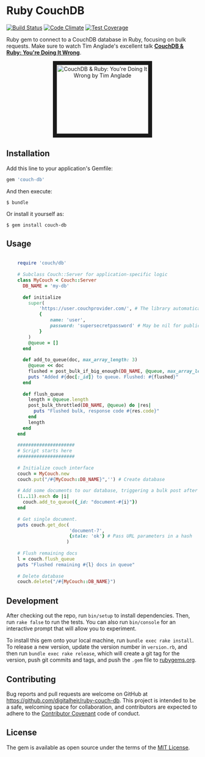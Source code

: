 # Ruby CouchDB
[![Build Status](https://travis-ci.org/digitalheir/couch-request.svg)](https://travis-ci.org/digitalheir/couch-request)
[![Code Climate](https://codeclimate.com/repos/557ee25869568057820098bd/badges/98c814c32321c88e9c9f/gpa.svg)](https://codeclimate.com/repos/557ee25869568057820098bd/feed)
[![Test Coverage](https://codeclimate.com/repos/557ee25869568057820098bd/badges/98c814c32321c88e9c9f/coverage.svg)](https://codeclimate.com/repos/557ee25869568057820098bd/coverage)

Ruby gem to connect to a CouchDB database in Ruby, focusing on bulk requests. Make sure to watch Tim Anglade's excellent talk **[CouchDB & Ruby: You're Doing It Wrong](https://www.youtube.com/watch?v=zEMfvCqVL4E)**.
 
<center>
<a href="http://www.youtube.com/watch?feature=player_embedded&v=zEMfvCqVL4E
" target="_blank"><img src="https://img.youtube.com/vi/zEMfvCqVL4E/0.jpg" 
alt="CouchDB & Ruby: You're Doing It Wrong by Tim Anglade" width="240" height="180" border="10" /></a>
</center>

## Installation

Add this line to your application's Gemfile:

```ruby
gem 'couch-db'
```

And then execute:

    $ bundle

Or install it yourself as:

    $ gem install couch-db

## Usage

```ruby

    require 'couch/db'
    
    # Subclass Couch::Server for application-specific logic
    class MyCouch < Couch::Server
      DB_NAME = 'my-db'
    
      def initialize
        super(
            'https://user.couchprovider.com/', # The library automatically detects whether to use SSL
            {
                name: 'user',
                password: 'supersecretpassword' # May be nil for public databases 
            }
        )
        @queue = []
      end
  
      def add_to_queue(doc, max_array_length: 3)
        @queue << doc
        flushed = post_bulk_if_big_enough(DB_NAME, @queue, max_array_length: max_array_length)
        puts "Added #{doc[:_id]} to queue. Flushed: #{flushed}"
      end
    
      def flush_queue
        length = @queue.length
        post_bulk_throttled(DB_NAME, @queue) do |res|
          puts "Flushed bulk, response code #{res.code}"
        end
        length
      end
    end
    
    #####################
    # Script starts here 
    #####################
    
    # Initialize couch interface
    couch = MyCouch.new
    couch.put("/#{MyCouch::DB_NAME}",'') # Create database
    
    # Add some documents to our database, triggering a bulk post after every 3 docs
    (1..11).each do |i|
      couch.add_to_queue({_id: "document-#{i}"})
    end
    
    # Get single document. 
    puts couch.get_doc(
                       'document-7', 
                       {stale: 'ok'} # Pass URL parameters in a hash
                      )
    
    # Flush remaining docs
    l = couch.flush_queue
    puts "Flushed remaining #{l} docs in queue"
    
    # Delete database
    couch.delete("/#{MyCouch::DB_NAME}") 

```

## Development

After checking out the repo, run `bin/setup` to install dependencies. Then, run `rake false` to run the tests. You can also run `bin/console` for an interactive prompt that will allow you to experiment.

To install this gem onto your local machine, run `bundle exec rake install`. To release a new version, update the version number in `version.rb`, and then run `bundle exec rake release`, which will create a git tag for the version, push git commits and tags, and push the `.gem` file to [rubygems.org](https://rubygems.org).

## Contributing

Bug reports and pull requests are welcome on GitHub at https://github.com/digitalheir/ruby-couch-db. This project is intended to be a safe, welcoming space for collaboration, and contributors are expected to adhere to the [Contributor Covenant](contributor-covenant.org) code of conduct.


## License

The gem is available as open source under the terms of the [MIT License](http://opensource.org/licenses/MIT).

